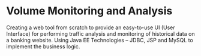 # Volume Monitoring and Analysis
Creating a web tool from scratch to provide an easy-to-use UI (User Interface) for performing traffic analysis and monitoring of historical data on a banking website. Using Java EE Technologies – JDBC, JSP and MySQL to implement the business logic.
